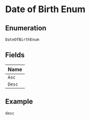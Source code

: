 
# Date of Birth Enum

## Enumeration

`DateOfBirthEnum`

## Fields

| Name |
|  --- |
| `Asc` |
| `Desc` |

## Example

```
desc
```


